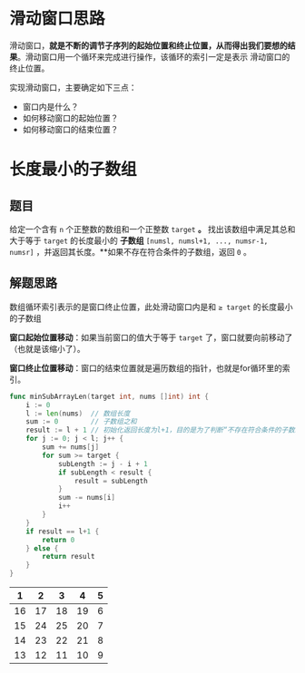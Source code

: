 # 滑动窗口思路

滑动窗口，**就是不断的调节子序列的起始位置和终止位置，从而得出我们要想的结果**。滑动窗口用一个循环来完成进行操作，该循环的索引一定是表示 滑动窗口的终止位置。

实现滑动窗口，主要确定如下三点：
- 窗口内是什么？
- 如何移动窗口的起始位置？
- 如何移动窗口的结束位置？
# 长度最小的子数组

## 题目

给定一个含有 `n` 个正整数的数组和一个正整数 `target` **。**
找出该数组中满足其总和大于等于 `target` 的长度最小的 **子数组** `[numsl, numsl+1, ..., numsr-1, numsr]` ，并返回其长度。**如果不存在符合条件的子数组，返回 `0` 。
## 解题思路

数组循环索引表示的是窗口终止位置，此处滑动窗口内是和 `≥ target` 的长度最小的子数组

**窗口起始位置移动**：如果当前窗口的值大于等于 `target` 了，窗口就要向前移动了（也就是该缩小了）。

**窗口终止位置移动**：窗口的结束位置就是遍历数组的指针，也就是for循环里的索引。

```go
func minSubArrayLen(target int, nums []int) int {
    i := 0
    l := len(nums)  // 数组长度
    sum := 0        // 子数组之和
    result := l + 1 // 初始化返回长度为l+1，目的是为了判断“不存在符合条件的子数组，返回0”的情况
    for j := 0; j < l; j++ {
        sum += nums[j]
        for sum >= target {
            subLength := j - i + 1
            if subLength < result {
                result = subLength
            }
            sum -= nums[i]
            i++
        }
    }
    if result == l+1 {
        return 0
    } else {
        return result
    }
}
```


| 1   | 2   | 3   | 4   | 5   |
| --- | --- | --- | --- | --- |
| 16  | 17  | 18  | 19  | 6   |
| 15  | 24  | 25  | 20  | 7   |
| 14  | 23  | 22  | 21  | 8   |
| 13  | 12  | 11  | 10  | 9   |
